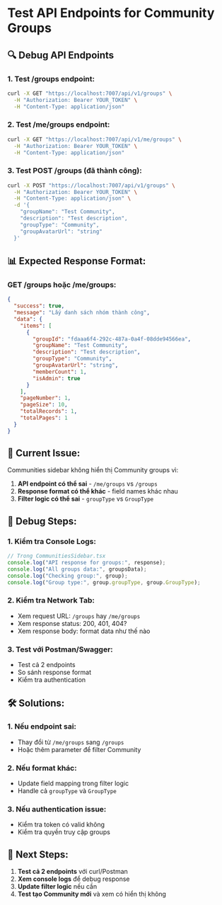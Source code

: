 # Test API Endpoints for Community Groups

## 🔍 **Debug API Endpoints**

### 1. **Test /groups endpoint:**
```bash
curl -X GET "https://localhost:7007/api/v1/groups" \
  -H "Authorization: Bearer YOUR_TOKEN" \
  -H "Content-Type: application/json"
```

### 2. **Test /me/groups endpoint:**
```bash
curl -X GET "https://localhost:7007/api/v1/me/groups" \
  -H "Authorization: Bearer YOUR_TOKEN" \
  -H "Content-Type: application/json"
```

### 3. **Test POST /groups (đã thành công):**
```bash
curl -X POST "https://localhost:7007/api/v1/groups" \
  -H "Authorization: Bearer YOUR_TOKEN" \
  -H "Content-Type: application/json" \
  -d '{
    "groupName": "Test Community",
    "description": "Test description",
    "groupType": "Community",
    "groupAvatarUrl": "string"
  }'
```

## 📊 **Expected Response Format:**

### GET /groups hoặc /me/groups:
```json
{
  "success": true,
  "message": "Lấy danh sách nhóm thành công",
  "data": {
    "items": [
      {
        "groupId": "fdaaa6f4-292c-487a-0a4f-08dde94566ea",
        "groupName": "Test Community",
        "description": "Test description",
        "groupType": "Community",
        "groupAvatarUrl": "string",
        "memberCount": 1,
        "isAdmin": true
      }
    ],
    "pageNumber": 1,
    "pageSize": 10,
    "totalRecords": 1,
    "totalPages": 1
  }
}
```

## 🎯 **Current Issue:**

Communities sidebar không hiển thị Community groups vì:

1. **API endpoint có thể sai** - `/me/groups` vs `/groups`
2. **Response format có thể khác** - field names khác nhau
3. **Filter logic có thể sai** - `groupType` vs `GroupType`

## 🔧 **Debug Steps:**

### 1. **Kiểm tra Console Logs:**
```javascript
// Trong CommunitiesSidebar.tsx
console.log("API response for groups:", response);
console.log("All groups data:", groupsData);
console.log("Checking group:", group);
console.log("Group type:", group.groupType, group.GroupType);
```

### 2. **Kiểm tra Network Tab:**
- Xem request URL: `/groups` hay `/me/groups`
- Xem response status: 200, 401, 404?
- Xem response body: format data như thế nào

### 3. **Test với Postman/Swagger:**
- Test cả 2 endpoints
- So sánh response format
- Kiểm tra authentication

## 🛠️ **Solutions:**

### 1. **Nếu endpoint sai:**
- Thay đổi từ `/me/groups` sang `/groups`
- Hoặc thêm parameter để filter Community

### 2. **Nếu format khác:**
- Update field mapping trong filter logic
- Handle cả `groupType` và `GroupType`

### 3. **Nếu authentication issue:**
- Kiểm tra token có valid không
- Kiểm tra quyền truy cập groups

## 📝 **Next Steps:**

1. **Test cả 2 endpoints** với curl/Postman
2. **Xem console logs** để debug response
3. **Update filter logic** nếu cần
4. **Test tạo Community mới** và xem có hiển thị không

